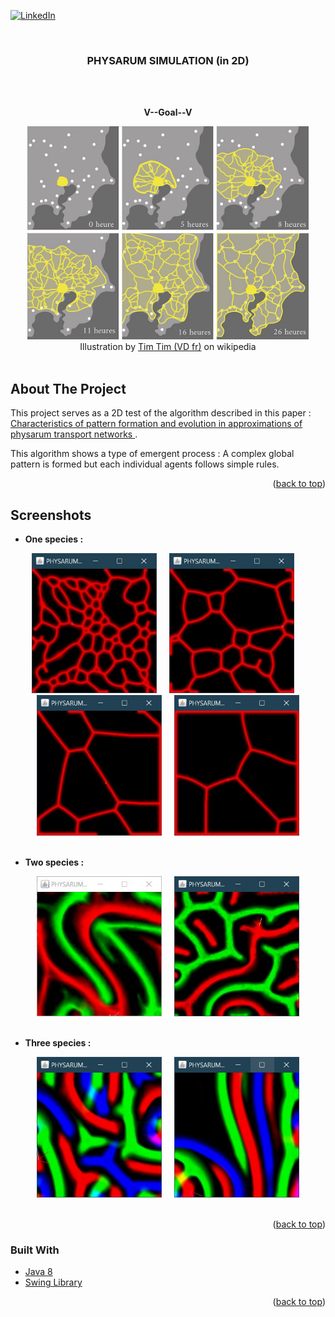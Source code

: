 <div id="top"></div>



<!-- PROJECT SHIELDS -->
[![LinkedIn][linkedin-shield]][linkedin-url]



<!-- PROJECT LOGO -->
<br />
<div align="center">
  <h3 align="center">PHYSARUM SIMULATION (in 2D)</h3>
  <br/>
  <br/>
  <p><b>V--Goal--V</b></p>
  <img src="other_ressources/Physarum_polycephalum_network.jpg" alt="illustration" width="450px">
  <br/>
  <span> Illustration by <a href="https://commons.wikimedia.org/wiki/User:Tim_Tim_(VD_fr)">Tim Tim (VD fr)</a> on wikipedia</span>
  <br/>
  <br/>
</div>




<!-- ABOUT THE PROJECT -->
## About The Project

This project serves as a 2D test of the algorithm described in  this paper :  <a href="https://uwe-repository.worktribe.com/output/980579"> Characteristics of pattern formation and evolution in approximations of physarum transport networks </a>. 

<!--The the goal was then to visualize the algorithm in 3D and/or VR.-->

This algorithm shows a type of emergent process : A complex global pattern is formed but each individual agents follows simple rules.


<p align="right">(<a href="#top">back to top</a>)</p>

<!-- SCREENSHOT -->
## Screenshots

* <p><b>One species :</b></p>
<div align="center">
    <img src="other_ressources/[300x300].pop-60.dep-25.diffR-1.decay-2.step-4.angles-pi.soff-3.sr-1.(example-1).JPG" width="200px">
    &nbsp;&nbsp;&nbsp;
    <img src="other_ressources/[300x300].pop-60.dep-25.diffR-1.decay-2.step-4.angles-pi.soff-3.sr-1.(example-2).JPG" width="200px">
    &nbsp;&nbsp;&nbsp;
    <img src="other_ressources/[300x300].pop-60.dep-25.diffR-1.decay-2.step-4.angles-pi.soff-3.sr-1.(example-3).JPG" width="200px">
    &nbsp;&nbsp;&nbsp;
    <img src="other_ressources/[300x300].pop-60.dep-25.diffR-1.decay-2.step-4.angles-pi.soff-3.sr-1.(example-4).JPG" width="200px">
</div>
<br/>

* <p><b>Two species :</b></p>
<div align="center">
    <img src="other_ressources/[300x300].pop-15.dep-15.diffR-1.decay-1.step-1.angles-pi4.soff-29.sr-2.JPG" width="200px">
    &nbsp;&nbsp;&nbsp;
    <img src="other_ressources/[300x300].pop-20.dep-125.diffR-1.decay-1.step-1.angles-pi.soff-29.sr-0.JPG" width="200px">
</div>
<br/>

* <p><b>Three species :</b></p>
<div align="center">
    <img src="other_ressources/[300x300].pop-60.dep-25.diffR-1.decay-2.step-4.angles-pi4.soff-30.sr-1.(example-1).JPG" width="200px">
    &nbsp;&nbsp;&nbsp;
    <img src="other_ressources/[300x300].pop-60.dep-25.diffR-1.decay-2.step-4.angles-pi4.soff-30.sr-1.(example-2).JPG" width="200px">
</div>
<br/>

<p align="right">(<a href="#top">back to top</a>)</p>



### Built With

* [Java 8](https://dev.java/)
* [Swing Library](https://docs.oracle.com/javase/tutorial/uiswing/) 

<p align="right">(<a href="#top">back to top</a>)</p>




<!-- MARKDOWN LINKS & IMAGES -->
[linkedin-shield]: https://img.shields.io/badge/-LinkedIn-black.svg?style=for-the-badge&logo=linkedin&colorB=555
[linkedin-url]: https://linkedin.com/in/alexis-cassion